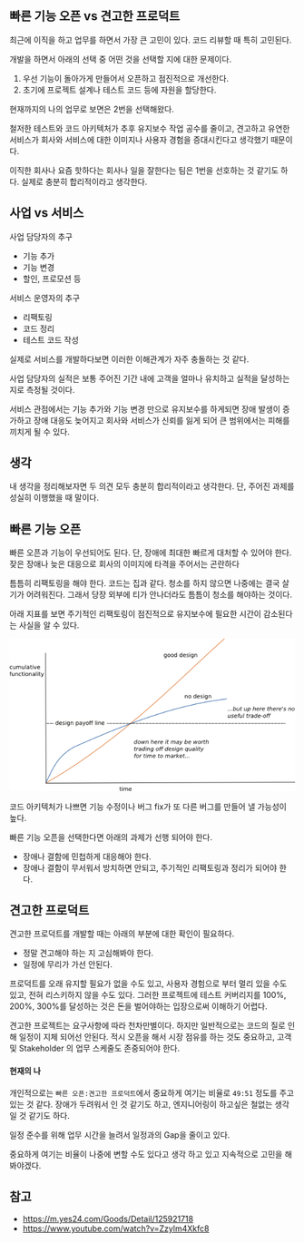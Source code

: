 ## 빠른 기능 오픈 vs 견고한 프로덕트

최근에 이직을 하고 업무를 하면서 가장 큰 고민이 있다. 코드 리뷰할 때 특히 고민된다.

개발을 하면서 아래의 선택 중 어떤 것을 선택할 지에 대한 문제이다.
1. 우선 기능이 돌아가게 만들어서 오픈하고 점진적으로 개선한다.
2. 초기에 프로젝트 설계나 테스트 코드 등에 자원을 할당한다.

현재까지의 나의 업무로 보면은 2번을 선택해왔다.

철저한 테스트와 코드 아키텍처가 추후 유지보수 작업 공수를 줄이고, 견고하고 유연한 서비스가 회사와 서비스에 대한 이미지나 사용자 경험을 증대시킨다고 생각했기 때문이다.

이직한 회사나 요즘 핫하다는 회사나 일을 잘한다는 팀은 1번을 선호하는 것 같기도 하다. 실제로 충분히 합리적이라고 생각한다.

## 사업 vs 서비스

사업 담당자의 추구
- 기능 추가
- 기능 변경
- 할인, 프로모션 등

서비스 운영자의 추구
- 리팩토링
- 코드 정리
- 테스트 코드 작성

실제로 서비스를 개발하다보면 이러한 이해관계가 자주 충돌하는 것 같다.

사업 담당자의 실적은 보통 주어진 기간 내에 고객을 얼마나 유치하고 실적을 달성하는 지로 측정될 것이다.

서비스 관점에서는 기능 추가와 기능 변경 만으로 유지보수를 하게되면 장애 발생이 증가하고 장애 대응도 늦어지고 회사와 서비스가 신뢰를 잃게 되어 큰 범위에서는 피해를 끼치게 될 수 있다. 

## 생각

내 생각을 정리해보자면 두 의견 모두 충분히 합리적이라고 생각한다. 단, 주어진 과제를 성실히 이행했을 때 말이다.

## 빠른 기능 오픈

빠른 오픈과 기능이 우선되어도 된다. 단, 장애에 최대한 빠르게 대처할 수 있어야 한다. 잦은 장애나 늦은 대응으로 회사의 이미지에 타격을 주어서는 곤란하다

틈틈히 리팩토링을 해야 한다. 코드는 집과 같다. 청소를 하지 않으면 나중에는 결국 살기가 어려워진다. 그래서 당장 외부에 티가 안나더라도 틈틈이 청소를 해야하는 것이다.

아래 지표를 보면 주기적인 리팩토링이 점진적으로 유지보수에 필요한 시간이 감소된다는 사실을 알 수 있다.

![img.png](img.png)

코드 아키텍처가 나쁘면 기능 수정이나 버그 fix가 또 다른 버그를 만들어 낼 가능성이 높다.

빠른 기능 오픈을 선택한다면 아래의 과제가 선행 되어야 한다.
- 장애나 결함에 민첩하게 대응해야 한다.
- 장애나 결함이 무서워서 방치하면 안되고, 주기적인 리팩토링과 정리가 되어야 한다.

## 견고한 프로덕트

견고한 프로덕트를 개발할 때는 아래의 부분에 대한 확인이 필요하다.
- 정말 견고해야 하는 지 고심해봐야 한다.
- 일정에 무리가 가선 안된다.

프로덕트를 오래 유지할 필요가 없을 수도 있고, 사용자 경험으로 부터 멀리 있을 수도 있고, 전혀 리스키하지 않을 수도 있다. 그러한 프로젝트에 테스트 커버리지를 100%, 200%, 300%를 달성하는 것은 돈을 벌어야하는 입장으로써 이해하기 어렵다.

견고한 프로젝트는 요구사항에 따라 천차만별이다. 하지만 일반적으로는 코드의 질로 인해 일정이 지체 되어선 안된다. 적시 오픈을 해서 시장 점유를 하는 것도 중요하고, 고객 및 Stakeholder 의 업무 스케줄도 존중되어야 한다.

#### 현재의 나

개인적으로는 `빠른 오픈:견고한 프로덕트`에서 중요하게 여기는 비율로 `49:51` 정도를 주고 있는 것 같다. 장애가 두려워서 인 것 같기도 하고, 엔지니어링이 하고싶은 철없는 생각일 것 같기도 하다.

일정 준수를 위해 업무 시간을 늘려서 일정과의 Gap을 줄이고 있다.

중요하게 여기는 비율이 나중에 변할 수도 있다고 생각 하고 있고 지속적으로 고민을 해봐야겠다. 

## 참고

- https://m.yes24.com/Goods/Detail/125921718
- https://www.youtube.com/watch?v=Zzylm4Xkfc8
